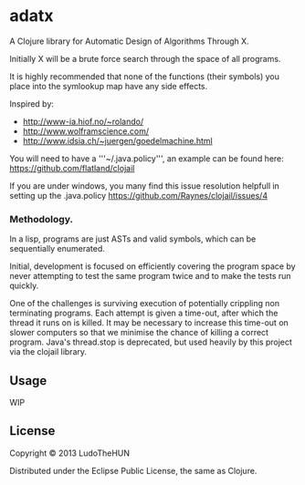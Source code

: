 # adatx

A Clojure library for Automatic Design of Algorithms Through X.

Initially X will be a brute force search through the space of all programs.


It is highly recommended that none of the functions (their symbols) you place into the symlookup map have any side effects.


Inspired by:
  * http://www-ia.hiof.no/~rolando/
  * http://www.wolframscience.com/
  * http://www.idsia.ch/~juergen/goedelmachine.html


You will need to have a '''~/.java.policy''', an example can be found here: https://github.com/flatland/clojail

If you are under windows, you many find this issue resolution helpfull in setting up the .java.policy  https://github.com/Raynes/clojail/issues/4


### Methodology.

In a lisp, programs are just ASTs and valid symbols, which can be sequentially enumerated.

Initial, development is focused on efficiently covering the program space by never attempting to test the same program twice and to make the tests run quickly.

One of the challenges is surviving execution of potentially crippling non terminating programs. Each attempt is given a time-out, after which the thread it runs on is killed. It may be necessary to increase this time-out on slower computers so that we minimise the chance of killing a correct program. Java's thread.stop is deprecated, but used heavily by this project via the clojail library.




## Usage

WIP

## License

Copyright © 2013 LudoTheHUN

Distributed under the Eclipse Public License, the same as Clojure.

